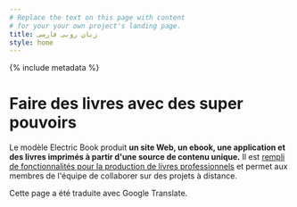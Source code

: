 ```yaml
---
# Replace the text on this page with content
# for your your own project's landing page.
title: زبان روبی فارسی
style: home
---
```


{% include metadata %}

# Faire des livres avec des super pouvoirs

Le modèle Electric Book produit **un site Web, un ebook, une application et des livres imprimés à partir d'une source de contenu unique.** Il est [rempli de fonctionnalités pour la production de livres professionnels](../index.html#basic-features) et permet aux membres de l'équipe de collaborer sur des projets à distance.

Cette page a été traduite avec Google Translate.
